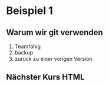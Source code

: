 # Beispiel 1

## Warum wir git verwenden

1. Teamfähig
1. backup
1. zurück zu einer vorigen Version

## Nächster Kurs HTML